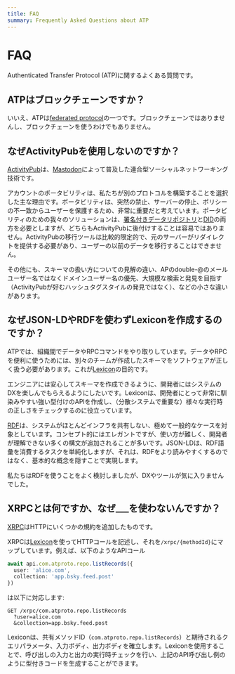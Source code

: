 ```yaml
---
title: FAQ
summary: Frequently Asked Questions about ATP
---
```


# FAQ

Authenticated Transfer Protocol (ATP)に関するよくある質問です。

## ATPはブロックチェーンですか？

いいえ、ATPは[federated protocol](https://en.wikipedia.org/wiki/Federation_(information_technology))の一つです。ブロックチェーンではありませんし、ブロックチェーンを使うわけでもありません。

## なぜActivityPubを使用しないのですか？

[ActivityPub](https://en.wikipedia.org/wiki/ActivityPub)は、[Mastodon](https://joinmastodon.org/)によって普及した連合型ソーシャルネットワーキング技術です。

アカウントのポータビリティは、私たちが別のプロトコルを構築することを選択した主な理由です。ポータビリティは、突然の禁止、サーバーの停止、ポリシーの不一致からユーザーを保護するため、非常に重要だと考えています。ポータビリティのための我々のソリューションは、[署名付きデータリポジトリ](/guides/data-repos.md)と[DID](/guides/identity.md)の両方を必要としますが、どちらもActivityPubに後付けすることは容易ではありません。ActivityPubの移行ツールは比較的限定的で、元のサーバーがリダイレクトを提供する必要があり、ユーザーの以前のデータを移行することはできません。

その他にも、スキーマの扱い方についての見解の違い、APのdouble-@のメールユーザー名ではなくドメインユーザー名の優先、大規模な検索と発見を目指す（ActivityPubが好むハッシュタグスタイルの発見ではなく）、などの小さな違いがあります。

## なぜJSON-LDやRDFを使わずLexiconを作成するのですか？

ATPでは、組織間でデータやRPCコマンドをやり取りしています。データやRPCを便利に使うためには、別々のチームが作成したスキーマをソフトウェアが正しく扱う必要があります。これが[Lexicon](/guides/lexicon.md)の目的です。

エンジニアには安心してスキーマを作成できるように、開発者にはシステムのDXを楽しんでもらえるようにしたいです。Lexiconは、開発者にとって非常に馴染みやすい強い型付けのAPIを作成し、（分散システムで重要な）様々な実行時の正しさをチェックするのに役立っています。

[RDF](https://en.wikipedia.org/wiki/Resource_Description_Framework)は、システムがほとんどインフラを共有しない、極めて一般的なケースを対象としています。コンセプト的にはエレガントですが、使い方が難しく、開発者が理解できない多くの構文が追加されることが多いです。JSON-LDは、RDF語彙を消費するタスクを単純化しますが、それは、RDFをより読みやすくするのではなく、基本的な概念を隠すことで実現します。

私たちはRDFを使うことをよく検討しましたが、DXやツールが気に入りませんでした。

## XRPCとは何ですか、なぜ___を使わないんですか？

[XRPC](/specs/xrpc.md)はHTTPにいくつかの規約を追加したものです。

XRPCは[Lexicon](/guides/lexicon.md)を使ってHTTPコールを記述し、それを`/xrpc/{methodId}`にマップしています。例えば、以下のようなAPIコール

```typescript
await api.com.atproto.repo.listRecords({
  user: 'alice.com',
  collection: 'app.bsky.feed.post'
})
```

は以下に対応します: 

```text
GET /xrpc/com.atproto.repo.listRecords
  ?user=alice.com
  &collection=app.bsky.feed.post
```

Lexiconは、共有メソッドID（`com.atproto.repo.listRecords`）と期待されるクエリパラメータ、入力ボディ、出力ボディを確立します。Lexiconを使用することで、呼び出しの入力と出力の実行時チェックを行い、上記のAPI呼び出し例のように型付きコードを生成することができます。